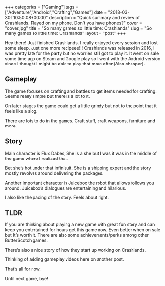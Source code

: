 +++
categories = ["Gaming"]
tags = ["Adventure","Android","Crafting","Games"]
date = "2018-03-30T10:50:08+00:00"
description = "Quick summary and review of Crashlands. Played on my phone. Don't you have phones?"
cover = "cover.jpg"
title = "So many games so little time: Crashlands"
slug = "So many games so little time: Crashlands"
layout = "post"
+++

Hey there! Just finished Crashlands. I really enjoyed every session and lost some sleep. Just one more recipeee!!!
Crashlands was released in 2016, I was pretty late for the party but no worries still got to play it. It went on sale some time ago on Steam and Google play so I went with the Android version since I thought I might be able to play that more often(Also cheaper).

## **Gameplay**

The game focuses on crafting and battles to get items needed for crafting. Seems really simple but there is a lot to it.

On later stages the game could get a little grindy but not to the point that it feels like a slog.

There are lots to do in the games. Craft stuff, craft weapons, furniture and more.

## **Story**

Main character is Flux Dabes, She is a she but I was it was in the middle of the game where I realized that.

Bet she&#8217;s hot under that infinisuit. She is a shipping expert and the story mostly revolves around delivering the packages.

Another important character is Juicebox the robot that allows follows you around. Juicebox&#8217;s dialogues are entertaining and hilarious.

I also like the pacing of the story. Feels about right.

## **TLDR**

If you are thinking about playing a new game with great fun story and can keep you entertained for hours get this game now. Even better when on sale but It&#8217;s worth it. There are also some achievements/perks among other ButterScotch games.

There&#8217;s also a nice story of how they start up working on Crashlands.

Thinking of adding gameplay videos here on another post.

That&#8217;s all for now.

Until next game, bye!
